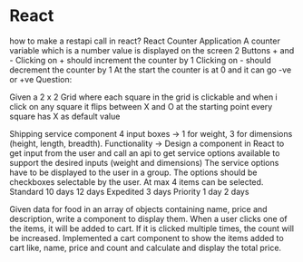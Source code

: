 # React

how to make a restapi call in react?
React Counter Application 
A counter variable which is a number value is displayed on the screen
2 Buttons + and - 
Clicking on + should increment the counter by 1
Clicking on - should decrement the counter by 1
At the start the counter is at 0 and it can go -ve or +ve
Question:

Given a 2 x 2 Grid where each square in the grid is clickable and when i click on any square it flips between X and O 
at the starting point every square has X as default value 

Shipping service component
4 input boxes -> 1 for weight, 3 for dimensions (height, length, breadth).
Functionality ->
Design a component in React to get input from the user and call an api to get service options
available to support the desired inputs (weight and dimensions)
The service options have to be displayed to the user in a group. The options should be
checkboxes selectable by the user. At max 4 items can be selected.
Standard
10 days
12 days
Expedited
3 days
Priority
1 day
2 days


 Given data for food in an array of objects containing name, price and description, write a component to display them. When a user clicks one of the items, 
 it will be added to cart. If it is clicked multiple times, the count will be increased. Implemented a cart component to show the items added to cart like, 
 name, price and count and calculate and display the total price.
